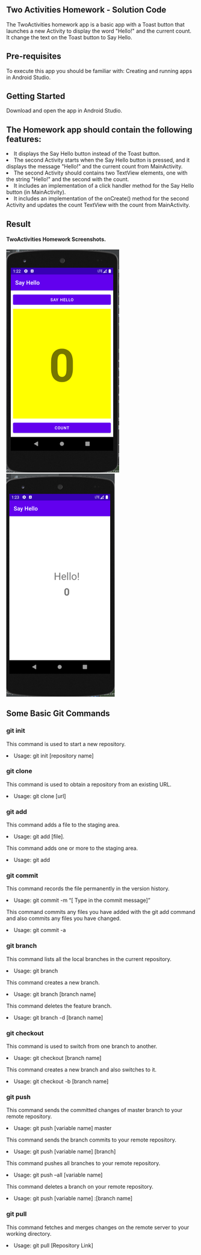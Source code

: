 ## Two Activities Homework - Solution Code 

The TwoActivities homework app is a basic app with a Toast button that launches a new Activity to display the word "Hello!" and the current count. It change the text on the Toast button to Say Hello.

## Pre-requisites

To execute this app you should be familiar with:
Creating and running apps in Android Studio.

## Getting Started

Download and open the app in Android Studio.

## The Homework app should contain the following features:

<li>It displays the Say Hello button instead of the Toast button.

<li>The second Activity starts when the Say Hello button is pressed, and it displays the message "Hello!" and the current count from MainActivity.

<li>The second Activity should contains two TextView elements, one with the string "Hello!" and the second with the count.

<li>It includes an implementation of a click handler method for the Say Hello button (in MainActivity).

<li>It includes an implementation of the onCreate() method for the second Activity and updates the count TextView with the count from MainActivity.

## Result 

#### TwoActivities Homework Screenshots.

<img src="TwoActivities Assignment1.png">
<img src="TwoActivities Assignment2.png">

## Some Basic Git Commands

### git init

This command is used to start a new repository.

<li>Usage: git init [repository name]
 
### git clone

This command is used to obtain a repository from an existing URL.
<li>Usage: git clone [url]

### git add

This command adds a file to the staging area.

<li>Usage: git add [file].

This command adds one or more to the staging area.
<li>Usage: git add 


### git commit

This command records the file permanently in the version history.

<li>Usage: git commit -m “[ Type in the commit message]”

This command commits any files you have added with the git add command and also commits any files you have changed.

<li>Usage: git commit -a  

 
### git branch

This command lists all the local branches in the current repository.

<li>Usage: git branch 

This command creates a new branch.

<li>Usage: git branch [branch name] 

This command deletes the feature branch.

<li>Usage: git branch -d [branch name]


### git checkout
This command is used to switch from one branch to another.

<li>Usage: git checkout [branch name] 

This command creates a new branch and also switches to it.

<li>Usage: git checkout -b [branch name]
 

### git push

This command sends the committed changes of master branch to your remote repository.

<li>Usage: git push [variable name] master
 
This command sends the branch commits to your remote repository.

<li>Usage: git push [variable name] [branch] 

This command pushes all branches to your remote repository.

<li>Usage: git push –all [variable name]

This command deletes a branch on your remote repository.

<li>Usage: git push [variable name] :[branch name] 
  

### git pull

This command fetches and merges changes on the remote server to your working directory.

<li>Usage: git pull [Repository Link]
